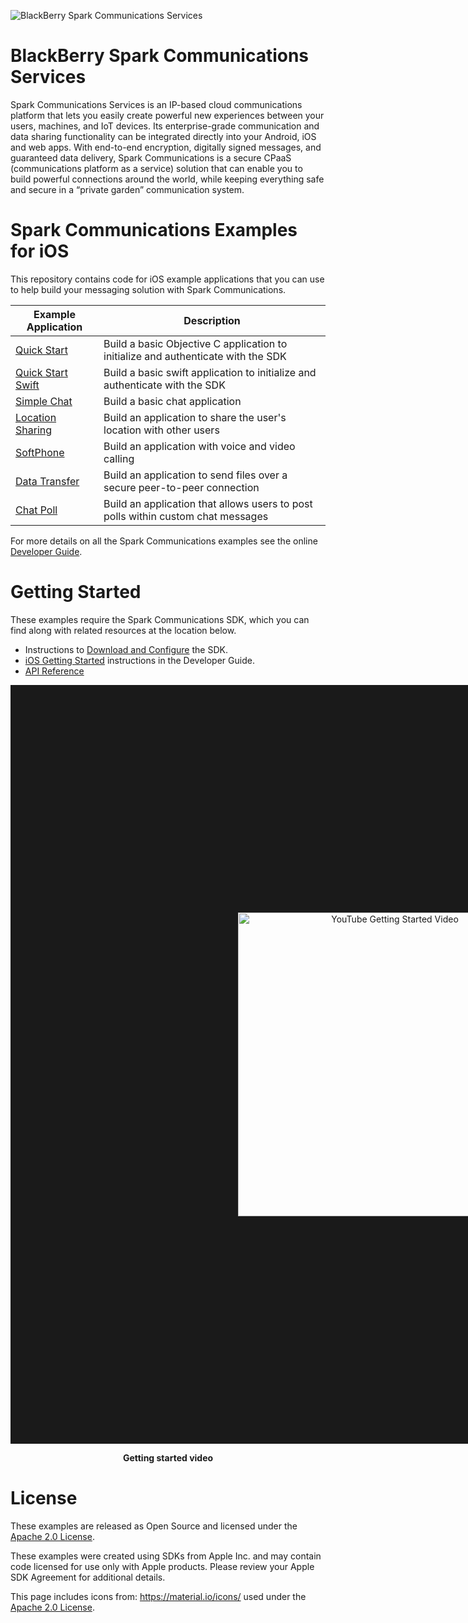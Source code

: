 ![BlackBerry Spark Communications Services](https://developer.blackberry.com/files/bbm-enterprise/documents/guide/resources/images/bnr-bbm-enterprise-sdk-title.png)

# BlackBerry Spark Communications Services
Spark Communications Services is an IP-based cloud communications platform that lets
you easily create powerful new experiences between your users, machines, and IoT
devices. Its enterprise-grade communication and data sharing functionality can
be integrated directly into your Android, iOS and web apps.
With end-to-end encryption, digitally signed messages, and guaranteed data
delivery, Spark Communications is a secure CPaaS (communications platform as a
service) solution that can enable you to build powerful connections
around the world, while keeping everything safe and secure in a
“private garden” communication system.

# Spark Communications Examples for iOS

This repository contains code for iOS example applications that you can use to
help build your messaging solution with Spark Communications.

| Example Application                      | Description                              |
| ---------------------------------------- | ---------------------------------------- |
| [Quick Start](QuickStart/README.md)      | Build a basic Objective C application to initialize and authenticate with the SDK | 
| [Quick Start Swift](QuickStartSwift/README.md)     | Build a basic swift application to initialize and authenticate with the SDK | 
| [Simple Chat](SimpleChat/README.md) | Build a basic chat application |
| [Location Sharing](LocationSharing/README.md) | Build an application to share the user's location with other users|
| [SoftPhone](SoftPhone/README.md) | 	Build an application with voice and video calling|
| [Data Transfer](DataTransfer/README.md) | Build an application to send files over a secure peer-to-peer connection|
| [Chat Poll](ChatPoll/README.md) | Build an application that allows users to post polls within custom chat messages|

For more details on all the Spark Communications examples see the online [Developer Guide](https://developer.blackberry.com/files/bbm-enterprise/documents/guide/html/examples.html).

# Getting Started

These examples require the Spark Communications SDK, which you can find along with related resources at the location below.

* Instructions to
[Download and Configure](https://developer.blackberry.com/files/bbm-enterprise/documents/guide/html/gettingStarted.html)
the SDK.
* [iOS Getting Started](https://developer.blackberry.com/files/bbm-enterprise/documents/guide/html/gettingStarted-ios.html)
instructions in the Developer Guide.
* [API Reference](https://developer.blackberry.com/files/bbm-enterprise/documents/guide/reference/ios/index.html)

<p align="center">
    <a href="https://youtu.be/tDfXsifzPA4"
      target="_blank"><img src="QuickStart/screenShots/bbme-sdk-ios-getting-started.jpg" 
      alt="YouTube Getting Started Video" width="486" height="" border="364"/></a>
</p>
<p align="center">
 <b>Getting started video</b>
</p>

# License

These examples are released as Open Source and licensed under the [Apache 2.0 License](http://www.apache.org/licenses/LICENSE-2.0.html).

These examples were created using SDKs from Apple Inc. and may contain code licensed for use only with Apple products. 
Please review your Apple SDK Agreement for additional details.

This page includes icons from: https://material.io/icons/ used under the [Apache 2.0 License](http://www.apache.org/licenses/LICENSE-2.0.html).
